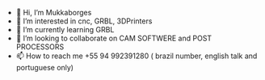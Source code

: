 - 👋 Hi, I’m Mukkaborges
- 👀 I’m interested in cnc, GRBL, 3DPrinters
- 🌱 I’m currently learning GRBL
- 💞️ I’m looking to collaborate on CAM SOFTWERE and POST PROCESSORS
- 📫 How to reach me +55 94 992391280 ( brazil number, english talk and portuguese only)

<!---
muriloborges89/muriloborges89 is a ✨ special ✨ repository because its `README.md` (this file) appears on your GitHub profile.
You can click the Preview link to take a look at your changes.
--->
